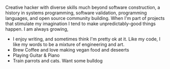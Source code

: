 Creative hacker with diverse skills much beyond software construction, a history in systems programming, software validation, programming languages, and open source community building. When I'm part of projects that stimulate my imagination I tend to make unpredictably-good things happen. I am always growing, 

*  I enjoy writing, and sometimes think I'm pretty ok at it. Like my code, I like my words to be a mixture of engineering and art.
* Brew Coffee and love making vegan food and deseerts
* Playing Guitar & Piano
* Train parrots and cats. Want some bulldog
